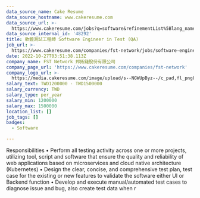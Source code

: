 ```yaml
---
data_source_name: Cake Resume
data_source_hostname: www.cakeresume.com
data_source_url: >-
  https://www.cakeresume.com/jobs?q=software&refinementList%5Blang_name%5D%5B0%5D=English&refinementList%5Bsalary_type%5D=per_year&range%5Bsalary_range%5D%5Bmin%5D=1000000&page=2
data_source_internal_id: '48292'
title: 軟體測試工程師 Software Engineer in Test (QA)
job_url: >-
  https://www.cakeresume.com/companies/fst-network/jobs/software-engineer-in-test-qa-09cb2c
date: 2022-10-27T03:51:38.113Z
company_name: FST Network 邦拓鏈股份有限公司
company_page_url: 'https://www.cakeresume.com/companies/fst-network'
company_logo_url: >-
  https://media.cakeresume.com/image/upload/s--NGWUpByz--/c_pad,fl_png8,h_200,w_200/v1610531404/ac8gnbsgjgcdjqkqsdk8.png
salary_text: TWD1200000 - TWD1500000
salary_currency: TWD
salary_type: per_year
salary_min: 1200000
salary_max: 1500000
location_list: []
job_tags: []
badges:
  - Software

---
```


Responsibilities • Perform all testing activity across one or more projects, utilizing tool, script and software that ensure the quality and reliability of web applications based on microservices and cloud native architecture (Kubernetes) • Design the clear, concise, and comprehensive test plan, test case for the existing or new features to validate the software either UI or Backend function • Develop and execute manual/automated test cases to diagnose issue and bug, also create test data when r